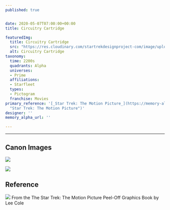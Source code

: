 ```yaml
---
published: true


date: 2020-05-07T07:00:00+00:00
title: Circuitry Cartridge

featuredImg:
  title: Circuitry Cartridge
  src: "https://res.cloudinary.com/startrekdesignproject-com/image/upload/v1588628225/CircuitryCartridge.png"
  alt: Circuitry Cartridge
taxonomy:
  time: 2200s
  quadrants: Alpha
  universes:
  - Prime
  affiliations:
  - Starfleet
  types:
  - Pictogram
  franchise: Movies
primary_reference: '[_Star Trek: The Motion Picture_](https://memory-alpha.fandom.com/wiki/Star_Trek:_The_Motion_Picture
  "Star Trek: The Motion Picture")'
designer: ''
memory_alpha_url: ''

---
```

___
## Canon Images

![](https://res.cloudinary.com/startrekdesignproject-com/image/upload/v1588628225/CircCart-HoldLoc-TestPoint_TMP2.jpg)

![](https://res.cloudinary.com/startrekdesignproject-com/image/upload/v1588628225/CircCart-HoldLoc-TestPoint_TMP1.jpg)

## Reference


![](https://res.cloudinary.com/startrekdesignproject-com/image/upload/v1588628225/CircCart-HoldLoc-TestPoint_Ref.jpg)
From the The Star Trek: The Motion Picture Peel-Off Graphics Book by Lee Cole

